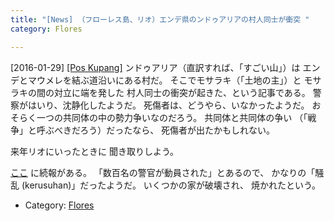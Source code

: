 ```yaml
---
title: "[News] （フローレス島、リオ）エンデ県のンドゥアリアの村人同士が衝突 "
category: Flores

---
```


[2016-01-29] [[Pos Kupang]](http://kupang.tribunnews.com/2016/01/28/warga-nduaria-bentrok)  ンドゥアリア（直訳すれば、「すごい山」）は
エンデとマウメレを結ぶ道沿いにある村だ。
そこでモサラキ（「土地の主」）と
モサラキの間の対立に端を発した
村人同士の衝突が起きた、という記事である。
警察がはいり、沈静化したようだ。
死傷者は、どうやら、いなかったようだ。
おそらく一つの共同体の中の勢力争いなのだろう。
共同体と共同体の争い
（「戦争」と呼ぶべきだろう）だったなら、
死傷者が出たかもしれない。

 来年リオにいったときに
聞き取りしよう。

 [ここ](http://bit.ly/1Q0cX3y)
に続報がある。
「数百名の警官が動員された」とあるので、
かなりの「騒乱 (kerusuhan)」だったようだ。
いくつかの家が破壊され、
焼かれたという。

- Category: [Flores](https://merapano.github.io/categories.html#Flores)

